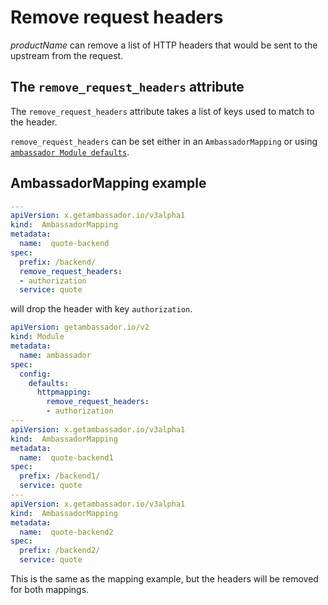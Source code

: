 # Remove request headers

$productName$ can remove a list of HTTP headers that would be sent to the upstream from the request.

## The `remove_request_headers` attribute

The `remove_request_headers` attribute takes a list of keys used to match to the header.

`remove_request_headers` can be set either in an `AmbassadorMapping` or using [`ambassador Module defaults`](../../defaults).

## AmbassadorMapping example

```yaml
---
apiVersion: x.getambassador.io/v3alpha1
kind:  AmbassadorMapping
metadata:
  name:  quote-backend
spec:
  prefix: /backend/
  remove_request_headers:
  - authorization
  service: quote
```

will drop the header with key `authorization`.

```yaml
apiVersion: getambassador.io/v2
kind: Module
metadata:
  name: ambassador
spec:
  config:
    defaults:
      httpmapping:
        remove_request_headers:
        - authorization
---
apiVersion: x.getambassador.io/v3alpha1
kind:  AmbassadorMapping
metadata:
  name:  quote-backend1
spec:
  prefix: /backend1/
  service: quote
---
apiVersion: x.getambassador.io/v3alpha1
kind:  AmbassadorMapping
metadata:
  name:  quote-backend2
spec:
  prefix: /backend2/
  service: quote
```

This is the same as the mapping example, but the headers will be removed for both mappings.
